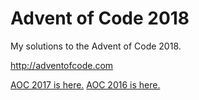 # Advent of Code 2018

My solutions to the Advent of Code 2018.

http://adventofcode.com

[AOC 2017 is here.](/AOC_2017)
[AOC 2016 is here.](/AOC_2016)
